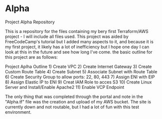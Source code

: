 # Alpha
Project Alpha Repository

This is a repository for the files containing my bery first Terraform/AWS project - I will include all files used.
This project was aided by FreeCodeCamp's tutorial but I added many aspects to it, and because it is my first project, it likely has a lot of inefficiency but I hope one day I can look at this in the future and see how long I've come. the basic outline for this project are as follows:

Project Aplha Outline
    1) Create VPC
    2) Create Internet Gateway
    3) Create Custom Route Table
    4) Create Subnet
    5) Associate Subnet with Route Table
    6) Create Security Group to allow ports: 22, 80, 443
    7) Assign ENI with EIP 
    8) Assign Elastic IP to ENI
    9) Creat IAM Role to acces S3
    10) Create Linux Server and Install/Enable Apache2
    11) Enable VCP Endpoint

The only thing that was completed through the portal and note in the "Alpha.tf" file was the creation and upload of my AWS bucket. The site is currently down and not routable, but I had a lot of fun with this test environment.
